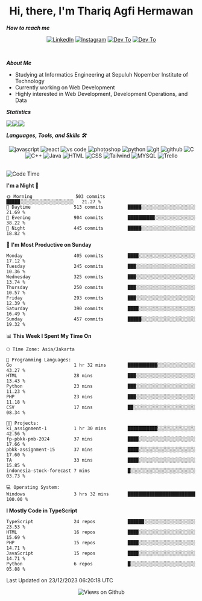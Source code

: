 <div align="center">
  <h1>Hi, there, I'm Thariq Agfi Hermawan</h1>
</div>


***How to reach me***
<p align='center'>
   <a href="https://www.linkedin.com/in/thariqagfihermawan" target="_blank"><img src="https://img.shields.io/badge/LinkedIn-0077B5?style=for-the-badge&logo=linkedin&logoColor=white" alt="LinkedIn"></a>
   <a href="https://www.instagram.com/thoriqagfi" target="_blank"><img src="https://img.shields.io/badge/Instagram-E4405F?style=for-the-badge&logo=instagram&logoColor=white" alt="Instagram"></a>
   <a href="https://medium.com/@thoriq.aghfi60" target="_blank"><img src="https://img.shields.io/badge/Medium-12100E?style=for-the-badge&logo=medium&logoColor=white" alt="Dev To"></a>
   <a href="https://linktr.ee/thoriqagfi" target="_blank"><img src="https://img.shields.io/badge/linktree-1de9b6?style=for-the-badge&logo=linktree&logoColor=white" alt="Dev To"></a>
</p>

<br>

***About Me***
- Studying at Informatics Engineering at Sepuluh Nopember Institute of Technology
- Currently working on Web Development
- Highly interested in Web Development, Development Operations, and Data

***Statistics***

<!-- [![GitHub Streak](http://github-readme-streak-stats.herokuapp.com?user=thoriqagfi&theme=dark)](https://git.io/streak-stats) -->

<div align="center">
  <div style="display: flex;">
    <img src="http://github-readme-streak-stats.herokuapp.com?user=thoriqagfi&theme=chartreuse-dark"/>
    <img src="https://github-readme-stats.vercel.app/api/top-langs/?username=thoriqagfi&layout=compact&&theme=chartreuse-dark&langs_count=8)](https://github.com/thoriqagfi"/>
    <img src="https://github-readme-stats.vercel.app/api?username=thoriqagfi&show_icons=true&theme=chartreuse-dark"/>
  </div>
</div>

<!-- [![Top Langs](https://github-readme-stats.vercel.app/api/top-langs/?username=thoriqagfi&layout=compact&&theme=chartreuse-dark&langs_count=8)](https://github.com/thoriqagfi)
< ![Agfi's GitHub stats](https://github-readme-stats.vercel.app/api?username=thoriqagfi&show_icons=true&theme=chartreuse-dark) -->

***Languages, Tools, and Skills 🛠***

  <div align="center">
    <img src="https://img.shields.io/badge/JavaScript-F7DF1E?style=for-the-badge&logo=javascript&logoColor=black" alt="javascript" />
    <img src="https://img.shields.io/badge/React-61DAFB?style=for-the-badge&logo=react&logoColor=black" alt="react" />
    <img src="https://img.shields.io/badge/vs%20code-007ACC?style=for-the-badge&logo=visual%20studio%20code&logoColor=white" alt="vs code" />
    <img src="https://img.shields.io/badge/adobe%20photoshop-31A8FF?style=for-the-badge&logo=adobe%20photoshop&logoColor=white" alt="photoshop" />
    <img src="https://img.shields.io/badge/python-3776AB?style=for-the-badge&logo=python&logoColor=white" alt="python" />
    <img src="https://img.shields.io/badge/Git-F05032?style=for-the-badge&logo=git&logoColor=white" alt="git" />
    <img src="https://img.shields.io/badge/GitHub-100000?style=for-the-badge&logo=github&logoColor=white" alt="github" />
    <img src="https://img.shields.io/badge/c-%2300599C.svg?style=for-the-badge&logo=c&logoColor=white" alt="C" />
    <img src="https://img.shields.io/badge/c++-%2300599C.svg?style=for-the-badge&logo=c%2B%2B&logoColor=white" alt="C++" />
    <img src="https://img.shields.io/badge/Java-ED8B00?style=for-the-badge&logo=java&logoColor=white" alt="Java"/>
    <img src="https://img.shields.io/badge/HTML5-E34F26?style=for-the-badge&logo=html5&logoColor=white" alt="HTML" />
    <img src="https://img.shields.io/badge/CSS-239120?&style=for-the-badge&logo=css3&logoColor=white" alt ="CSS" />
    <img src="https://img.shields.io/badge/tailwindcss-%2338B2AC.svg?style=for-the-badge&logo=tailwind-css&logoColor=white" alt="Tailwind" />
    <img src="https://img.shields.io/badge/MySQL-00000F?style=for-the-badge&logo=mysql&logoColor=white" alt="MYSQL" />
    <img src="https://img.shields.io/badge/Trello-%23026AA7.svg?style=for-the-badge&logo=Trello&logoColor=white" alt="Trello" />
  </div><br>

<!--START_SECTION:waka-->
![Code Time](http://img.shields.io/badge/Code%20Time-832%20hrs%2054%20mins-blue)

**I'm a Night 🦉** 

```text
🌞 Morning                503 commits         █████░░░░░░░░░░░░░░░░░░░░   21.27 % 
🌆 Daytime                513 commits         █████░░░░░░░░░░░░░░░░░░░░   21.69 % 
🌃 Evening                904 commits         ██████████░░░░░░░░░░░░░░░   38.22 % 
🌙 Night                  445 commits         █████░░░░░░░░░░░░░░░░░░░░   18.82 % 
```
📅 **I'm Most Productive on Sunday** 

```text
Monday                   405 commits         ████░░░░░░░░░░░░░░░░░░░░░   17.12 % 
Tuesday                  245 commits         ███░░░░░░░░░░░░░░░░░░░░░░   10.36 % 
Wednesday                325 commits         ███░░░░░░░░░░░░░░░░░░░░░░   13.74 % 
Thursday                 250 commits         ███░░░░░░░░░░░░░░░░░░░░░░   10.57 % 
Friday                   293 commits         ███░░░░░░░░░░░░░░░░░░░░░░   12.39 % 
Saturday                 390 commits         ████░░░░░░░░░░░░░░░░░░░░░   16.49 % 
Sunday                   457 commits         █████░░░░░░░░░░░░░░░░░░░░   19.32 % 
```


📊 **This Week I Spent My Time On** 

```text
🕑︎ Time Zone: Asia/Jakarta

💬 Programming Languages: 
Go                       1 hr 32 mins        ███████████░░░░░░░░░░░░░░   43.27 % 
HTML                     28 mins             ███░░░░░░░░░░░░░░░░░░░░░░   13.43 % 
Python                   23 mins             ███░░░░░░░░░░░░░░░░░░░░░░   11.23 % 
PHP                      23 mins             ███░░░░░░░░░░░░░░░░░░░░░░   11.18 % 
CSV                      17 mins             ██░░░░░░░░░░░░░░░░░░░░░░░   08.34 % 

🐱‍💻 Projects: 
ki_assignment-1          1 hr 30 mins        ███████████░░░░░░░░░░░░░░   42.56 % 
fp-pbkk-pmb-2024         37 mins             ████░░░░░░░░░░░░░░░░░░░░░   17.66 % 
pbkk-assignment-15       37 mins             ████░░░░░░░░░░░░░░░░░░░░░   17.60 % 
TA                       33 mins             ████░░░░░░░░░░░░░░░░░░░░░   15.85 % 
indonesia-stock-forecast 7 mins              █░░░░░░░░░░░░░░░░░░░░░░░░   03.73 % 

💻 Operating System: 
Windows                  3 hrs 32 mins       █████████████████████████   100.00 % 
```

**I Mostly Code in TypeScript** 

```text
TypeScript               24 repos            ██████░░░░░░░░░░░░░░░░░░░   23.53 % 
HTML                     16 repos            ████░░░░░░░░░░░░░░░░░░░░░   15.69 % 
PHP                      15 repos            ████░░░░░░░░░░░░░░░░░░░░░   14.71 % 
JavaScript               15 repos            ████░░░░░░░░░░░░░░░░░░░░░   14.71 % 
Python                   6 repos             █░░░░░░░░░░░░░░░░░░░░░░░░   05.88 % 
```




 Last Updated on 23/12/2023 06:20:18 UTC
<!--END_SECTION:waka-->

<div align="center">
<img src="https://komarev.com/ghpvc/?username=thoriqagfi&color=blue" alt="Views on Github" />
</div>